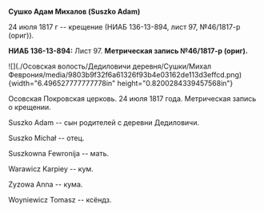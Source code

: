 **Сушко Адам Михалов (Suszko Adam)**

24 июля 1817 г -- крещение (НИАБ 136-13-894, лист 97, №46/1817-р
(ориг)).

**НИАБ 136-13-894:** Лист 97. **Метрическая запись №46/1817-р (ориг).**

![](./Осовская волость/Дедиловичи деревня/Сушки/Михал Феврония/media/9803b9f32f6a61326f93b4e03162de113d3effcd.png){width="6.496527777777778in"
height="0.8200284339457568in"}

Осовская Покровская церковь. 24 июля 1817 года. Метрическая запись о
крещении.

Suszko Adam -- сын родителей с деревни Дедиловичи.

Suszko Michał -- отец.

Suszkowna Fewronija -- мать.

Warawicz Karpiey -- кум.

Zyzowa Anna -- кума.

Woyniewicz Tomasz -- ксёндз.
